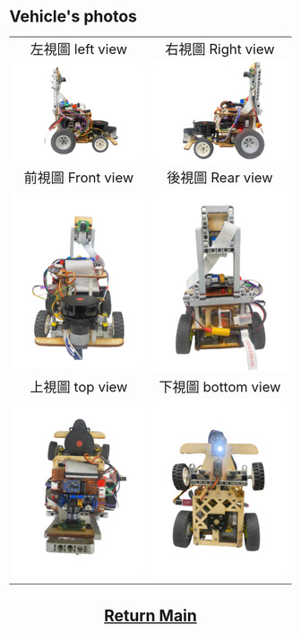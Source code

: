 Vehicle's photos
====
|        |        |  
| :----: | :----: |  
|  <font size="5">左視圖 left view | <font size="5">右視圖 Right view |
| <img src="Left_view.png" alt="Image"> | <img src="Right_view.png" alt="Image"> |
|  <font size="5">前視圖  Front view  |  <font size="5">後視圖 Rear view   |    
| <img src="front_view.png" alt="Image"> | <img src="rear_view.png" alt="Image"> | 
|  <font size="5">上視圖 top view  |  <font size="5">下視圖 bottom view  |   
| <img src="top_view.png" alt="Image"> | <img src="bottom-view.png" alt="Image"> |   


# <div align="center">[Return Main](../)</div>  